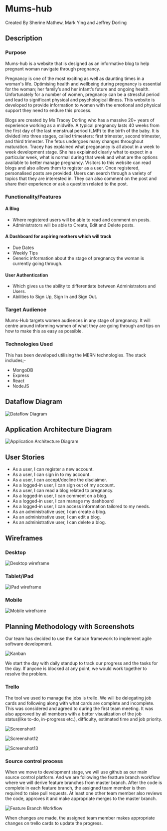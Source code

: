 # Mums-hub
Created By Sherine Mathew, Mark Ying and Jeffrey Dorling

## Description 
### Purpose
Mums-hub is a website that is designed as an informative blog to help pregnant woman navigate through 
pregnancy. 

Pregnancy is one of the most exciting as well as daunting times in a woman's life. Optimising health and wellbeing during pregnancy is essential for the woman; her family’s and her infant’s future and ongoing health. Unfortunately for a number of women, pregnancy can be a stressful period and lead to significant physical and psychological illness. This website is developed to provide information to women with the emotional and physical support they need to endure this process. 

Blogs are created by Ms Tracey Dorling who has a massive 20+ years of experience working as a midwife. A typical pregnancy lasts 40 weeks from the first day of the last menstrual period (LMP) to the birth of the baby. It is divided into three stages, called trimesters: first trimester, second trimester, and third trimester. The fetus undergoes many changes throughout maturation. Tracey has explained what preganancy is all about in a week to week development stage. She has explained clearly what to expect in a particular week, what is normal during that week and what are the options available to better manage pregnancy. Visitors to this website can read blogs and also allows them to register as a user. Once registered, personalised posts are provided. Users can search through a variety of topics that they are interested in. They can also comment on the post and share their experience or ask a question related to the post.

### Functionality/Features
#### A Blog
- Where registered users will be able to read and comment on posts.
- Administrators will be able to Create, Edit and Delete posts.

#### A Dashboard for aspiring mothers which will track
- Due Dates 
- Weekly Tips
- Generic information about the stage of pregnancy the woman is currently going through.

#### User Authentication
- Which gives us the ability to differentiate between Administrators and Users.
- Abilities to Sign Up, Sign In and Sign Out.

### Target Audience
Mums-Hub targets women audiences in any stage of pregnancy.
It will centre around informing women of what they are going through and tips on how to make this as 
easy as possible.

### Technologies Used
This has been developed utilising the MERN technologies. The stack includes;-
- MongoDB
- Express
- React
- NodeJS

## Dataflow Diagram
![Dataflow Diagram](Docs/DateflowDiagram.png)

## Application Architecture Diagram 
![Application Architecture Diagram](Docs/ApplicationArchitectureDiagram.png)

## User Stories
- As a user, I can register a new account.  
- As a user, I can sign in to my account. 
- As a user, I can accept/decline the disclaimer.
- As a logged-in user, I can sign out of my account.
- As a user, I can read a blog related to pregnancy.
- As a logged-in user, I can comment on a blog.
- As a logged-in user, I can manage my dashboard
- As a logged-in user, I can access information tailored to my needs.
- As an administrative user, I can create a blog. 
- As an administrative user, I can edit a blog. 
- As an administrative user, I can delete a blog.

## Wireframes

### Desktop
![Desktop wireframe](Docs/Wireframes/Desktop.png)

### Tablet/iPad
![iPad wireframe](Docs/Wireframes/iPad.png)

### Mobile
![Mobile wireframe](Docs/Wireframes/Mobile.png)

## Planning Methodology with Screenshots

Our team has decided to use the Kanban framework to implement agile software development.

![Kanban](Docs/Kanban.jpg)

We start the day with daily standup to track our progress and the tasks for the day. If anyone is blocked at any point, we would work together to resolve the problem.  

### Trello
The tool we used to manage the jobs is trello. We will be delegating job cards and following along with what cards are complete and incomplete. This was considered and agreed to during the first team meeting. It was also approved by all members with a better visualization of the job status(like to-do, in-progress etc.), difficulty, estimated time and job priority.   

![Screenshot1](Docs/Trello/screenshot1.png)

![Screenshot12](Docs/Trello/screenshot2.png)

![Screenshot13](Docs/Trello/screenshot3.png)

### Source control process

When we move to development stage, we will use github as our main source control platform. And we are following the featture branch workflow where we will derive feature branches from master branch. After the code is complete in each feature branch, the assigned team member is then required to raise pull requests. At least one other team member also reviews the code, approves it and make appropriate merges to the master branch.

![Feature Branch Workflow](Docs/FeatureBranchWorkflow.png)

When changes are made, the assigned team member makes appropriate changes on trello cards to update the progress.

